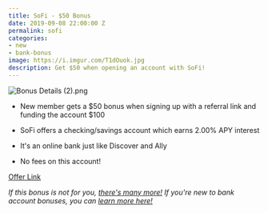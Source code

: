 ```yaml
---
title: SoFi - $50 Bonus
date: 2019-09-08 22:00:00 Z
permalink: sofi
categories:
- new
- bank-bonus
image: https://i.imgur.com/T1dOuok.jpg
description: Get $50 when opening an account with SoFi!
---
```


![Bonus Details (2).png](/uploads/Bonus%20Details%20(2).png)

* New member gets a $50 bonus when signing up with a referral link and funding the account $100

* SoFi offers a checking/savings account which earns 2.00% APY interest

* It's an online bank just like Discover and Ally
* No fees on this account!

[Offer Link](https://www.sofi.com/share/money/2730987/)



*If this bonus is not for you, [there's many more!](https://signupforpay/bank-bonus) If you're new to bank account bonuses, you can [learn more here!](https://signupforpay/bankbonuses)*